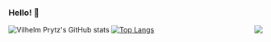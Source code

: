 ### Hello! 👋

<img align=right src='https://github.githubassets.com/images/mona-whisper.gif'/>

![Vilhelm Prytz's GitHub stats](https://github-readme-stats.vercel.app/api?username=vilhelmprytz&count_private=true&show_icons=true)
[![Top Langs](https://github-readme-stats.vercel.app/api/top-langs/?username=vilhelmprytz&layout=compact)](https://github.com/anuraghazra/github-readme-stats)
